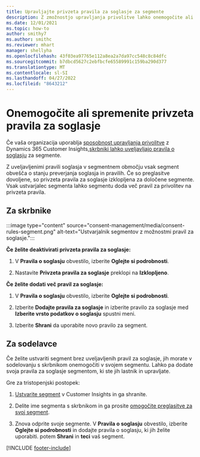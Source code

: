 ```yaml
---
title: Upravljajte privzeta pravila za soglasje za segmente
description: Z zmožnostjo upravljanja privolitve lahko onemogočite ali spremenite privzeta pravila za privolitev, če so preglasitve omogočene.
ms.date: 12/01/2021
ms.topic: how-to
author: smithy7
ms.author: smithc
ms.reviewer: mhart
manager: shellyha
ms.openlocfilehash: 43f03ea97765e112a8ea2a7da97cc548c8c84dfc
ms.sourcegitcommit: b7dbcd5627c2ebfbcfe65589991c159ba290d377
ms.translationtype: MT
ms.contentlocale: sl-SI
ms.lasthandoff: 04/27/2022
ms.locfileid: "8643212"
---
```

# <a name="disable-or-change-default-consent-rules"></a>Onemogočite ali spremenite privzeta pravila za soglasje

Če vaša organizacija uporablja [sposobnost upravljanja privolitve](consent-management/overview.md) z Dynamics 365 Customer Insights,[skrbniki lahko uveljavljajo pravila o soglasju](activate-consent.md) za segmente. 

Z uveljavljenimi pravili soglasja v segmentnem območju vsak segment obvešča o stanju preverjanja soglasja in pravilih. Če so preglasitve dovoljene, so privzeta pravila za soglasje izklopljena za določene segmente. Vsak ustvarjalec segmenta lahko segmentu doda več pravil za privolitev na privzeta pravila. 

## <a name="for-administrators"></a>Za skrbnike

:::image type="content" source="consent-management/media/consent-rules-segment.png" alt-text="Ustvarjalnik segmentov z možnostmi pravil za soglasje.":::

**Če želite deaktivirati privzeta pravila za soglasje:**

1. V **Pravila o soglasju** obvestilo, izberite **Oglejte si podrobnosti**. 

1. Nastavite **Privzeta pravila za soglasje** preklopi na **Izklopljeno**.

**Če želite dodati več pravil za soglasje:**

1. V **Pravila o soglasju** obvestilo, izberite **Oglejte si podrobnosti**. 

1. Izberite **Dodajte pravila za soglasje** in izberite pravilo za soglasje med **Izberite vrsto podatkov o soglasju** spustni meni.

1. Izberite **Shrani** da uporabite novo pravilo za segment.

## <a name="for-contributors"></a>Za sodelavce

Če želite ustvariti segment brez uveljavljenih pravil za soglasje, jih morate v sodelovanju s skrbnikom onemogočiti v svojem segmentu. Lahko pa dodate svoja pravila za soglasje segmentom, ki ste jih lastnik in upravljate.

Gre za tristopenjski postopek: 
1. [Ustvarite segment](segments.md) v Customer Insights in ga shranite. 

1. Delite ime segmenta s skrbnikom in ga prosite [omogočite preglasitve za svoj segment](activate-consent.md). 

1. Znova odprite svoje segmente. V **Pravila o soglasju** obvestilo, izberite **Oglejte si podrobnosti** in dodajte pravila o soglasju, ki jih želite uporabiti. potem **Shrani** in **teci** vaš segment.



[!INCLUDE [footer-include](includes/footer-banner.md)] 
